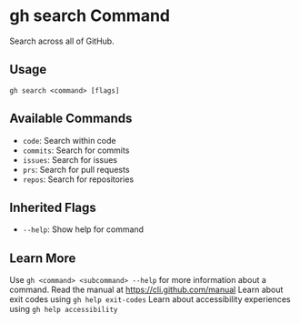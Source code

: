 # gh search Command

Search across all of GitHub.

## Usage

```
gh search <command> [flags]
```

## Available Commands

*   `code`: Search within code
*   `commits`: Search for commits
*   `issues`: Search for issues
*   `prs`: Search for pull requests
*   `repos`: Search for repositories

## Inherited Flags

*   `--help`: Show help for command

## Learn More

Use `gh <command> <subcommand> --help` for more information about a command.
Read the manual at https://cli.github.com/manual
Learn about exit codes using `gh help exit-codes`
Learn about accessibility experiences using `gh help accessibility`
